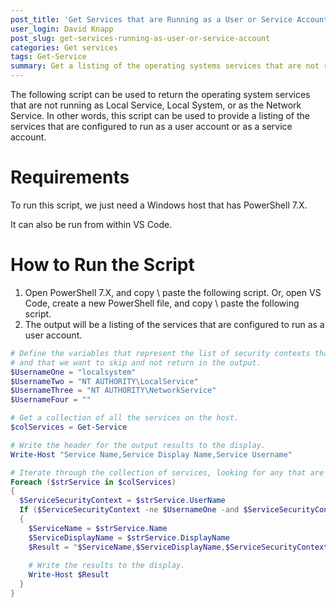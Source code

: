 ```yaml
---
post_title: 'Get Services that are Running as a User or Service Account'
user_login: David Knapp
post_slug: get-services-running-as-user-or-service-account
categories: Get services
tags: Get-Service
summary: Get a listing of the operating systems services that are not running as Local Service, Local System, or Network Service.
---
```


The following script can be used to return the operating system services that are not running as Local Service, Local System, or as the Network Service.  In other words, this script can be used to provide a listing of the services that are configured to run as a user account or as a service account.

# Requirements

To run this script, we just need a Windows host that has PowerShell 7.X.

It can also be run from within VS Code.

# How to Run the Script

1.  Open PowerShell 7.X, and copy \ paste the following script.  Or, open VS Code, create a new PowerShell file, and copy \ paste the following script.
1.  The output will be a listing of the services that are configured to run as a user account.

```powershell
# Define the variables that represent the list of security contexts that are associated to services, 
# and that we want to skip and not return in the output.
$UsernameOne = "localsystem"
$UsernameTwo = "NT AUTHORITY\LocalService"
$UsernameThree = "NT AUTHORITY\NetworkService"
$UsernameFour = ""

# Get a collection of all the services on the host.
$colServices = Get-Service

# Write the header for the output results to the display.
Write-Host "Service Name,Service Display Name,Service Username"

# Iterate through the collection of services, looking for any that are not running as one of the username variables defined above.
Foreach ($strService in $colServices)
{
  $ServiceSecurityContext = $strService.UserName
  If ($ServiceSecurityContext -ne $UsernameOne -and $ServiceSecurityContext -ne $UsernameTwo -and $ServiceSecurityContext -ne $UsernameThree -and $ServiceSecurityContext -ne $UsernameFour)
  {
    $ServiceName = $strService.Name
    $ServiceDisplayName = $strService.DisplayName
    $Result = "$ServiceName,$ServiceDisplayName,$ServiceSecurityContext"
    
    # Write the results to the display.    
    Write-Host $Result
  }
}
```
